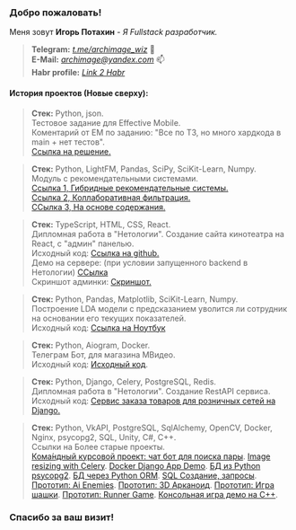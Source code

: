 
### Добро пожаловать!<br>
Меня зовут <b>Игорь Потахин</b> - <em>Я Fullstack разработчик.</em>
> <strong>Telegram:</strong> <em>[t.me/archimage_wiz](https://t.me/archimage_wiz)</em> 💬<br>
> <strong>E-Mail:</strong> <em>[archimage@yandex.com](mailto:archimage@yandex.com)</em> 📫<br>
> <strong>Habr profile:</strong> <em>[Link 2 Habr](https://career.habr.com/archimage_wiz)</em> <br>

#### История проектов (Новые сверху):  

> <strong>Стек:</strong> Python, json.  
> Тестовое задание для Effective Mobile.  
> Коментарий от EM по заданию: "Все по ТЗ, но много хардкода в main + нет тестов".  
> [Ссылка на решение.](https://github.com/archimage-wiz/test_jobs_library)  

> <strong>Стек:</strong> Python, LightFM, Pandas, SciPy, SciKit-Learn, Numpy.  
> Модуль с рекомендательными системами.  
> [Ссылка 1, Гибридные рекомендательные системы.](https://github.com/archimage-wiz/DS_RecommendSystemModule/blob/main/5_GybridRS/hw.ipynb)  
> [Ссылка 2, Коллаборативная фильтрация.](https://github.com/archimage-wiz/DS_RecommendSystemModule/blob/main/3_CollaborativeFiltering/hw.ipynb)  
> [ССылка 3, На основе содержания.](https://github.com/archimage-wiz/DS_RecommendSystemModule/blob/main/2_RS_BasedOnContent/hw.ipynb)  

> <strong>Стек:</strong> TypeScript, HTML, CSS, React.  
> Дипломная работа в "Нетологии". Создание сайта кинотеатра на React, с "админ" панелью.  
> Исходный код: [Ссылка на github.](https://github.com/archimage-wiz/Frontend_CinemaTicketsSystem/)  
> Демо на сервере: (при условии запущенного backend в Нетологии) [ССылка](https://x-www.com/cinema)  
> Скриншот админки: [Скриншот.](https://github.com/archimage-wiz/archimage-wiz/blob/main/cinema_admin.png)  

> <strong>Стек:</strong> Python, Pandas, Matplotlib, SciKit-Learn, Numpy.  
> Построение LDA модели с предсказанием уволится ли сотрудник на основании его текущих показателей.  
> Исходный код: [Ссылка на Ноутбук](https://github.com/archimage-wiz/DS_PythonStat_Hw_Final/blob/main/Hw_.ipynb)  

> <strong>Стек:</strong> Python, Aiogram, Docker.  
> Телеграм Бот, для магазина МВидео.    
> Исходный код: [Исходный код](https://github.com/archimage-wiz/TelegramBot_Mvideo540).

> <strong>Стек:</strong> Python, Django, Celery, PostgreSQL, Redis.  
> Дипломная работа в "Нетологии". Создание RestAPI сервиса.  
> Исходный код: [Сервис заказа товаров для розничных сетей на Django.](https://github.com/archimage-wiz/PythonDiplom)

> <strong>Стек:</strong> Python, VkAPI, PostgreSQL, SqlAlchemy, OpenCV, Docker, Nginx, psycopg2, SQL, Unity, C#, C++.  
> Ccылки на Более старые проекты.  
> [Кома́ндный курсовой проект: чат бот для поиска пары](https://github.com/archimage-wiz/adpy-team-diplom).
[Image resizing with Celery](https://github.com/archimage-wiz/Hw8_Celery).
[Docker Django App Demo](https://github.com/archimage-wiz/Hw4_DockerCompose_Nginx-WebApp-PostgreSQL).
[БД из Python psycopg2](https://github.com/archimage-wiz/PY_CASEDB_Hw5_PostgreSQL_Python_Requests).
[БД через Python ORM](https://github.com/archimage-wiz/PY_CASEDB_Hw6_SQLAlchemy).
[SQL Создание, запросы](https://github.com/archimage-wiz/PY_CASEDB_Hw4).
[Прототип: Ai Enemies](https://github.com/archimage-wiz/Unity_Case3_AdvUnity_Hw3_Hw3_Ai_Enemies).
[Прототип: 3D Арканоид](https://github.com/archimage-wiz/Unity_Case3_AdvUnity_Hw1_Arkanoid).
[Прототип: Игра шашки](https://github.com/archimage-wiz/Unity_Case2_Hw34).
[Прототип: Runner Game](https://github.com/archimage-wiz/Unity_Case1_RunnerProto).
[Консольная игра демо на С++](https://github.com/archimage-wiz/LifeGame_demo).

### Спасибо за ваш визит!
